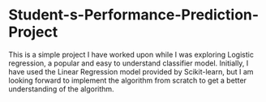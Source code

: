 # Student-s-Performance-Prediction-Project
This is a simple project I have worked upon while I was exploring Logistic regression, a popular and easy to understand classifier model. Initially, I have used the Linear Regression model provided by Scikit-learn, but I am looking forward to implement the algorithm from scratch to get  a better understanding of the algorithm.
